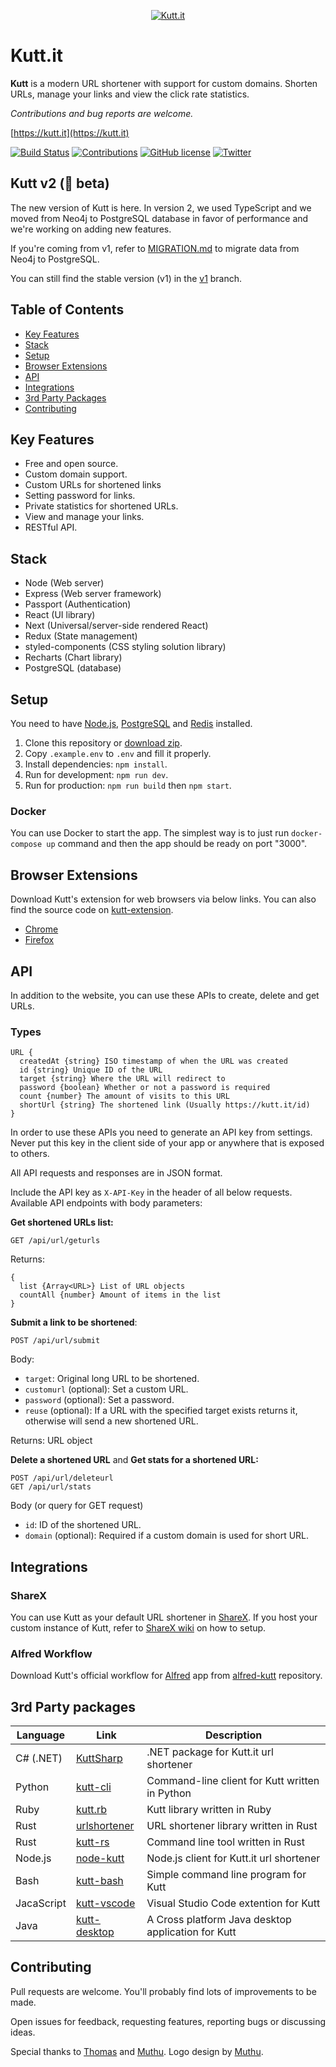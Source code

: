 <p align="center"><a href="https://kutt.it" title="kutt.it"><img src="https://raw.githubusercontent.com/thedevs-network/kutt/9d1c873897c3f5b9a1bd0c74dc5d23f2ed01f2ec/static/images/logo-github.png" alt="Kutt.it"></a></p>

# Kutt.it

**Kutt** is a modern URL shortener with support for custom domains. Shorten URLs, manage your links and view the click rate statistics.

_Contributions and bug reports are welcome._

[https://kutt.it](https://kutt.it)

[![Build Status](https://travis-ci.org/thedevs-network/kutt.svg?branch=v2-beta)](https://travis-ci.org/thedevs-network/kutt)
[![Contributions](https://img.shields.io/badge/contributions-welcome-brightgreen.svg)](https://github.com/thedevs-network/kutt/#contributing)
[![GitHub license](https://img.shields.io/github/license/thedevs-network/kutt.svg)](https://github.com/thedevs-network/kutt/blob/develop/LICENSE)
[![Twitter](https://img.shields.io/twitter/url/https/github.com/thedevs-network/kutt/.svg?style=social)](https://twitter.com/intent/tweet?text=Wow:&url=https%3A%2F%2Fgithub.com%2Fthedevs-network%2Fkutt%2F)

## Kutt v2 (🚧 beta)

The new version of Kutt is here. In version 2, we used TypeScript and we moved from Neo4j to PostgreSQL database in favor of performance and we're working on adding new features.

If you're coming from v1, refer to [MIGRATION.md](MIGRATION.md) to migrate data from Neo4j to PostgreSQL.

You can still find the stable version (v1) in the [v1](https://github.com/thedevs-network/kutt/tree/v1) branch.

## Table of Contents

- [Key Features](#key-features)
- [Stack](#stack)
- [Setup](#setup)
- [Browser Extensions](#browser-extensions)
- [API](#api)
- [Integrations](#integrations)
- [3rd Party Packages](#3rd-party-packages)
- [Contributing](#contributing)

## Key Features

- Free and open source.
- Custom domain support.
- Custom URLs for shortened links
- Setting password for links.
- Private statistics for shortened URLs.
- View and manage your links.
- RESTful API.

## Stack

- Node (Web server)
- Express (Web server framework)
- Passport (Authentication)
- React (UI library)
- Next (Universal/server-side rendered React)
- Redux (State management)
- styled-components (CSS styling solution library)
- Recharts (Chart library)
- PostgreSQL (database)

## Setup

You need to have [Node.js](https://nodejs.org/), [PostgreSQL](https://www.postgresql.org/) and [Redis](https://redis.io/) installed.

1. Clone this repository or [download zip](https://github.com/thedevs-network/kutt/archive/v2-beta.zip).
2. Copy `.example.env` to `.env` and fill it properly.
3. Install dependencies: `npm install`.
4. Run for development: `npm run dev`.
5. Run for production: `npm run build` then `npm start`.

### Docker

You can use Docker to start the app. The simplest way is to just run `docker-compose up` command and then the app should be ready on port "3000".

## Browser Extensions

Download Kutt's extension for web browsers via below links. You can also find the source code on [kutt-extension](https://github.com/abhijithvijayan/kutt-extension).

- [Chrome](https://chrome.google.com/webstore/detail/kutt/pklakpjfiegjacoppcodencchehlfnpd)
- [Firefox](https://addons.mozilla.org/en-US/firefox/addon/kutt/)

## API

In addition to the website, you can use these APIs to create, delete and get URLs.

### Types

```
URL {
  createdAt {string} ISO timestamp of when the URL was created
  id {string} Unique ID of the URL
  target {string} Where the URL will redirect to
  password {boolean} Whether or not a password is required
  count {number} The amount of visits to this URL
  shortUrl {string} The shortened link (Usually https://kutt.it/id)
}
```

In order to use these APIs you need to generate an API key from settings. Never put this key in the client side of your app or anywhere that is exposed to others.

All API requests and responses are in JSON format.

Include the API key as `X-API-Key` in the header of all below requests. Available API endpoints with body parameters:

**Get shortened URLs list:**

```
GET /api/url/geturls
```

Returns:

```
{
  list {Array<URL>} List of URL objects
  countAll {number} Amount of items in the list
}
```

**Submit a link to be shortened**:

```
POST /api/url/submit
```

Body:

- `target`: Original long URL to be shortened.
- `customurl` (optional): Set a custom URL.
- `password` (optional): Set a password.
- `reuse` (optional): If a URL with the specified target exists returns it, otherwise will send a new shortened URL.

Returns: URL object

**Delete a shortened URL** and **Get stats for a shortened URL:**

```
POST /api/url/deleteurl
GET /api/url/stats
```

Body (or query for GET request)

- `id`: ID of the shortened URL.
- `domain` (optional): Required if a custom domain is used for short URL.

## Integrations

### ShareX

You can use Kutt as your default URL shortener in [ShareX](https://getsharex.com/). If you host your custom instance of Kutt, refer to [ShareX wiki](https://github.com/thedevs-network/kutt/wiki/ShareX) on how to setup.

### Alfred Workflow

Download Kutt's official workflow for [Alfred](https://www.alfredapp.com/) app from [alfred-kutt](https://github.com/thedevs-network/alfred-kutt) repository.

## 3rd Party packages
| Language  | Link                                                       | Description                                       |
|-----------|------------------------------------------------------------|---------------------------------------------------|
| C# (.NET) | [KuttSharp](https://github.com/0xaryan/KuttSharp)          | .NET package for Kutt.it url shortener            |
| Python    | [kutt-cli](https://github.com/RealAmirali/kutt-cli)        | Command-line client for Kutt written in Python    |
| Ruby      | [kutt.rb](https://github.com/RealAmirali/kutt.rb)          | Kutt library written in Ruby                      |
| Rust      | [urlshortener](https://github.com/vityafx/urlshortener-rs) | URL shortener library written in Rust             |
| Rust      | [kutt-rs](https://github.com/robatipoor/kutt-rs)           | Command line tool written in Rust                 |
| Node.js   | [node-kutt](https://github.com/ardalanamini/node-kutt)     | Node.js client for Kutt.it url shortener          |
| Bash      | [kutt-bash](https://git.fossdaily.xyz/caltlgin/kutt-bash)  | Simple command line program for Kutt              |
| JacaScript| [kutt-vscode](https://github.com/mehrad77/kutt-vscode)     | Visual Studio Code extention for Kutt             |
| Java      | [kutt-desktop](https://github.com/cipher812/kutt-desktop)  | A Cross platform Java desktop application for Kutt|

## Contributing

Pull requests are welcome. You'll probably find lots of improvements to be made.

Open issues for feedback, requesting features, reporting bugs or discussing ideas.

Special thanks to [Thomas](https://github.com/trgwii) and [Muthu](https://github.com/MKRhere). Logo design by [Muthu](https://github.com/MKRhere).
